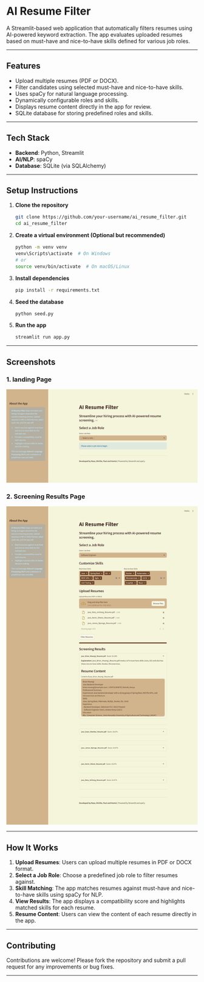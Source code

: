# AI Resume Filter

A Streamlit-based web application that automatically filters resumes using AI-powered keyword extraction. The app evaluates uploaded resumes based on must-have and nice-to-have skills defined for various job roles.

---

## Features

- Upload multiple resumes (PDF or DOCX).
- Filter candidates using selected must-have and nice-to-have skills.
- Uses spaCy for natural language processing.
- Dynamically configurable roles and skills.
- Displays resume content directly in the app for review.
- SQLite database for storing predefined roles and skills.

---

## Tech Stack

- **Backend**: Python, Streamlit
- **AI/NLP**: spaCy
- **Database**: SQLite (via SQLAlchemy)

---

## Setup Instructions

1. **Clone the repository**  
   ```bash
   git clone https://github.com/your-username/ai_resume_filter.git
   cd ai_resume_filter
   ```

2. **Create a virtual environment (Optional but recommended)**
    ```bash
    python -m venv venv
    venv\Scripts\activate  # On Windows
    # or
    source venv/bin/activate  # On macOS/Linux
    ```

3. **Install dependencies**
    ```bash
    pip install -r requirements.txt
    ```

4. **Seed the database**
    ```bash
    python seed.py
    ```

5. **Run the app**
    ```bash
    streamlit run app.py
    ```

---

## Screenshots
### 1. landing Page
![](assets/landing_page(static).png)

### 2. Screening Results Page
![](assets/running_app.png)

---

## How It Works

1. **Upload Resumes**: Users can upload multiple resumes in PDF or DOCX format.
2. **Select a Job Role**: Choose a predefined job role to filter resumes against.
3. **Skill Matching**: The app matches resumes against must-have and nice-to-have skills using spaCy for NLP.
4. **View Results**: The app displays a compatibility score and highlights matched skills for each resume.
5. **Resume Content**: Users can view the content of each resume directly in the app.

---

## Contributing

Contributions are welcome! Please fork the repository and submit a pull request for any improvements or bug fixes.

---


